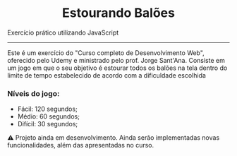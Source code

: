 <h1 align="center"> Estourando Balões </h1>
<p align="justify"> Exercício prático utilizando JavaScript </p>
<hr>
<p>Este é um exercício do "Curso completo de Desenvolvimento Web", oferecido pelo Udemy e ministrado pelo prof. Jorge Sant'Ana. Consiste em um jogo em que o seu objetivo é
estourar todos os balões na tela dentro do limite de tempo estabelecido de acordo com a dificuldade escolhida</p>

### Níveis do jogo:
- Fácil: 120 segundos;
- Médio: 60 segundos;
- Difícil: 30 segundos;

:warning: Projeto ainda em desenvolvimento. Ainda serão implementadas novas funcionalidades, além das apresentadas no curso.
